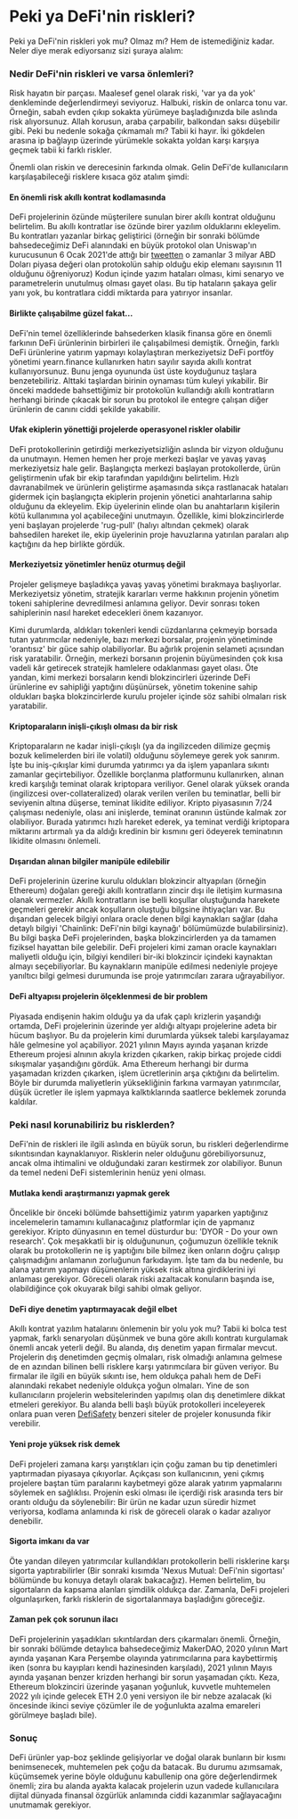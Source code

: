 # Peki ya DeFi'nin riskleri?

Peki ya DeFi'nin riskleri yok mu? Olmaz mı? Hem de istemediğiniz kadar.  Neler diye merak ediyorsanız sizi şuraya alalım: 

### Nedir DeFi'nin riskleri ve varsa önlemleri?

Risk hayatın bir parçası. Maalesef genel olarak riski, 'var ya da yok' denkleminde değerlendirmeyi seviyoruz. Halbuki, riskin de onlarca tonu var. Örneğin, sabah evden çıkıp sokakta yürümeye başladığınızda bile aslında risk alıyorsunuz. Allah korusun, araba çarpabilir, balkondan saksı düşebilir gibi. Peki bu nedenle sokağa çıkmamalı mı? Tabii ki hayır. İki gökdelen arasına ip bağlayıp üzerinde yürümekle sokakta yoldan karşı karşıya geçmek tabii ki farklı riskler. 

Önemli olan riskin ve derecesinin farkında olmak. Gelin DeFi'de kullanıcıların karşılaşabileceği risklere kısaca göz atalım şimdi: 

#### En önemli risk akıllı kontrat kodlamasında

DeFi projelerinin özünde müşterilere sunulan birer akıllı kontrat olduğunu belirtelim. Bu akıllı kontratlar ise özünde birer yazılım olduklarını ekleyelim. Bu kontratları yazanlar birkaç geliştirici \(örneğin bir sonraki bölümde bahsedeceğimiz DeFi alanındaki en büyük protokol olan Uniswap'ın kurucusunun 6 Ocak 2021'de attığı bir [tweetten](https://twitter.com/haydenzadams/status/1346575665940860929?lang=en) o zamanlar 3 milyar ABD Doları piyasa değeri olan protokolün sahip olduğu ekip elemanı sayısının 11 olduğunu öğreniyoruz\) Kodun içinde yazım hataları olması, kimi senaryo ve parametrelerin unutulmuş olması gayet olası. Bu tip hataların şakaya gelir yanı yok, bu kontratlara ciddi miktarda para yatırıyor insanlar. 

#### Birlikte çalışabilme güzel fakat...

DeFi'nin temel özelliklerinde bahsederken klasik finansa göre en önemli farkının DeFi ürünlerinin birbirleri ile çalışabilmesi demiştik. Örneğin, farklı DeFi ürünlerine yatırım yapmayı kolaylaştıran merkeziyetsiz DeFi portföy yönetimi yearn.finance kullanırken hatırı sayılır sayıda akıllı kontrat kullanıyorsunuz. Bunu jenga oyununda üst üste koyduğunuz taşlara benzetebiliriz. Alttaki taşlardan birinin oynaması tüm kuleyi yıkabilir. Bir önceki maddede bahsettiğimiz bir protokolün kullandığı akıllı kontratların herhangi birinde çıkacak bir sorun bu protokol ile entegre çalışan diğer ürünlerin de canını ciddi şekilde yakabilir.  

#### Ufak ekiplerin yönettiği projelerde operasyonel riskler olabilir

DeFi protokollerinin getirdiği merkeziyetsizliğin aslında bir vizyon olduğunu da unutmayın. Hemen hemen her proje merkezi başlar ve yavaş yavaş merkeziyetsiz hale gelir. Başlangıçta merkezi başlayan protokollerde, ürün geliştirmenin ufak bir ekip tarafından yapıldığını belirtelim. Hızlı davranabilmek ve ürünlerin geliştirme aşamasında sıkça rastlanacak hataları gidermek için başlangıçta ekiplerin projenin yönetici anahtarlarına sahip olduğunu da ekleyelim. Ekip üyelerinin elinde olan bu anahtarların kişilerin kötü kullanımına yol açabileceğini unutmayın. Özellikle, kimi blokzincirlerde yeni başlayan projelerde 'rug-pull' \(halıyı altından çekmek\) olarak bahsedilen hareket ile, ekip üyelerinin proje havuzlarına yatırılan paraları alıp kaçtığını da hep birlikte gördük. 

#### Merkeziyetsiz yönetimler henüz oturmuş değil

Projeler gelişmeye başladıkça yavaş yavaş yönetimi bırakmaya başlıyorlar. Merkeziyetsiz yönetim, stratejik kararları verme hakkının projenin yönetim tokeni sahiplerine devredilmesi anlamına geliyor. Devir sonrası token sahiplerinin nasıl hareket edecekleri önem kazanıyor. 

Kimi durumlarda, aldıkları tokenleri kendi cüzdanlarına çekmeyip borsada tutan yatırımcılar nedeniyle, bazı merkezi borsalar, projenin yönetiminde 'orantısız' bir güce sahip olabiliyorlar. Bu ağırlık projenin selameti açısından risk yaratabilir. Örneğin, merkezi borsanın projenin büyümesinden çok kısa vadeli kâr getirecek stratejik hamlelere odaklanması gayet olası. Öte yandan, kimi merkezi borsaların kendi blokzincirleri üzerinde DeFi ürünlerine ev sahipliği yaptığını düşünürsek, yönetim tokenine sahip oldukları başka blokzincirlerde kurulu projeler içinde söz sahibi olmaları risk yaratabilir. 

#### Kriptoparaların inişli-çıkışlı olması da bir risk

Kriptoparaların ne kadar inişli-çıkışlı \(ya da ingilizceden dilimize geçmiş bozuk kelimelerden biri ile volatil\) olduğunu söylemeye gerek yok sanırım. İşte bu iniş-çıkışlar kimi durumda yatırımcı ya da işlem yapanlara sıkıntı zamanlar geçirtebiliyor. Özellikle borçlanma platformunu kullanırken, alınan kredi karşılığı teminat olarak kriptopara veriliyor. Genel olarak yüksek oranda \(ingilizcesi over-collateralized\) olarak verilen verilen bu teminatlar, belli bir seviyenin altına düşerse, teminat likidite ediliyor. Kripto piyasasının 7/24 çalışması nedeniyle, olası ani inişlerde, teminat oranının üstünde kalmak zor olabiliyor. Burada yatırımcı hızlı hareket ederek, ya teminat verdiği kriptopara miktarını artırmalı ya da aldığı kredinin bir kısmını geri ödeyerek teminatının likidite olmasını önlemeli. 

#### Dışarıdan alınan bilgiler manipüle edilebilir

DeFi projelerinin üzerine kurulu oldukları blokzincir altyapıları \(örneğin Ethereum\) doğaları gereği akıllı kontratların zincir dışı ile iletişim kurmasına olanak vermezler. Akıllı kontratların ise belli koşullar oluştuğunda harekete geçmeleri gerekir ancak koşulların oluştuğu bilgsine ihtiyaçları var. Bu dışarıdan gelecek bilgiyi onlara oracle denen bilgi kaynakları sağlar \(daha detaylı bilgiyi 'Chainlink: DeFi'nin bilgi kaynağı' bölümümüzde bulabilirsiniz\).  Bu bilgi başka DeFi projelerinden, başka blokzincirlerden ya da tamamen fiziksel hayattan bile gelebilir.  DeFi projeleri kimi zaman oracle kaynakları maliyetli olduğu için,  bilgiyi kendileri bir-iki blokzincir içindeki kaynaktan almayı seçebiliyorlar.  Bu kaynakların manipüle edilmesi nedeniyle projeye yanıltıcı bilgi gelmesi durumunda ise proje yatırımcıları zarara uğrayabiliyor. 

#### DeFi altyapısı projelerin ölçeklenmesi de bir problem

Piyasada endişenin hakim olduğu ya da ufak çaplı krizlerin yaşandığı ortamda, DeFi projelerinin üzerinde yer aldığı altyapı projelerine adeta bir hücum başlıyor. Bu da projelerin kimi durumlarda yüksek talebi karşılayamaz hâle gelmesine yol açabiliyor. 2021 yılının Mayıs ayında yaşanan krizde Ethereum projesi alnının akıyla krizden çıkarken, rakip birkaç projede ciddi sıkışmalar yaşandığını gördük. Ama Ethereum herhangi bir durma yaşamadan krizden çıkarken, işlem ücretlerinin arşa çıktığını da belirtelim. Böyle bir durumda maliyetlerin yüksekliğinin farkına varmayan yatırımcılar, düşük ücretler ile işlem yapmaya kalktıklarında saatlerce beklemek zorunda kaldılar. 

### Peki nasıl korunabiliriz bu risklerden?  

DeFi'nin de riskleri ile ilgili aslında en büyük sorun, bu riskleri değerlendirme sıkıntısından kaynaklanıyor. Risklerin neler olduğunu görebiliyorsunuz, ancak olma ihtimalini ve olduğundaki zararı kestirmek zor olabiliyor. Bunun da temel nedeni DeFi sistemlerinin henüz yeni olması. 

#### Mutlaka kendi araştırmanızı yapmak gerek 

Öncelikle bir önceki bölümde bahsettiğimiz yatırım yaparken yaptığınız incelemelerin tamamını kullanacağınız platformlar için de yapmanız gerekiyor. Kripto dünyasının en temel düsturdur bu: 'DYOR - Do your own research'. Çok meşakkatli bir iş olduğununun, çoğumuzun özellikle teknik olarak bu protokollerin ne iş yaptığını bile bilmez iken onların doğru çalışıp çalışmadığını anlamanın zorluğunun farkıdayım. İşte tam da bu nedenle, bu alana yatırım yapmayı düşünenlerin yüksek risk altına girdiklerini iyi anlaması gerekiyor. Göreceli olarak riski azaltacak konuların başında ise, olabildiğince çok okuyarak bilgi sahibi olmak geliyor.  

#### DeFi diye denetim yaptırmayacak değil elbet

Akıllı kontrat yazılım hatalarını önlemenin bir yolu yok mu? Tabii ki bolca test yapmak, farklı senaryoları düşünmek ve buna göre akıllı kontratı kurgulamak önemli ancak yeterli değil. Bu alanda, dış denetim yapan firmalar mevcut. Projelerin dış denetimden geçmiş olmaları, risk olmadığı anlamına gelmese de en azından bilinen belli risklere karşı yatırımcılara bir güven veriyor. Bu firmalar ile ilgili en büyük sıkıntı ise, hem oldukça pahalı hem de DeFi alanındaki rekabet nedeniyle oldukça yoğun olmaları. Yine de son kullanıcıların projelerin websitelerinden yapılmış olan dış denetimlere dikkat etmeleri gerekiyor. Bu alanda belli başlı büyük protokolleri inceleyerek onlara puan veren [DefiSafety](https://defisafety.com/) benzeri siteler de projeler konusunda fikir verebilir. 

#### Yeni proje yüksek risk demek 

DeFi projeleri zamana karşı yarıştıkları için çoğu zaman bu tip denetimleri yaptırmadan piyasaya çıkıyorlar.  Açıkçası son kullanıcının, yeni çıkmış projelere baştan tüm paralarını kaybetmeyi göze alarak yatırım yapmalarını söylemek en sağlıklısı. Projenin eski olması ile içerdiği risk arasında ters bir orantı olduğu da söylenebilir: Bir ürün ne kadar uzun süredir hizmet veriyorsa, kodlama anlamında ki risk de göreceli olarak o kadar azalıyor denebilir. 

#### Sigorta imkanı da var

Öte yandan dileyen yatırımcılar kullandıkları protokollerin belli risklerine karşı sigorta yaptırabilirler \(Bir sonraki kısımda 'Nexus Mutual: DeFi'nin sigortası' bölümünde bu konuya detaylı olarak bakacağız\). Hemen belirtelim, bu sigortaların da kapsama alanları şimdilik oldukça dar. Zamanla, DeFi projeleri olgunlaşırken, farklı risklerin de sigortalanmaya başladığını göreceğiz.  

#### Zaman pek çok sorunun ilacı

DeFi projelerinin yaşadıkları sıkıntılardan ders çıkarmaları önemli. Örneğin, bir sonraki bölümde detaylıca bahsedeceğimiz MakerDAO, 2020 yılının Mart ayında yaşanan Kara Perşembe olayında yatırımcılarına para kaybettirmiş iken \(sonra bu kayıpları kendi hazinesinden karşıladı\), 2021 yılının Mayıs ayında yaşanan benzer krizden herhangi bir sorun yaşamadan çıktı. Keza, Ethereum blokzinciri üzerinde yaşanan yoğunluk, kuvvetle muhtemelen 2022 yılı içinde gelecek ETH 2.0 yeni versiyon ile bir nebze azalacak \(ki öncesinde ikinci seviye çözümler ile de yoğunlukta azalma emareleri görülmeye başladı bile\). 

### Sonuç

DeFi ürünler yap-boz şeklinde gelişiyorlar ve doğal olarak bunların bir kısmı benimsenecek, muhtemelen pek çoğu da batacak. Bu durumu azımsamak, küçümsemek yerine böyle olduğunu kabullenip ona göre değerlendirmek önemli; zira bu alanda ayakta kalacak projelerin uzun vadede kullanıcılara dijital dünyada finansal özgürlük anlamında ciddi kazanımlar sağlayacağını unutmamak gerekiyor. 

##  <a id="sonu&#xE7;"></a>

